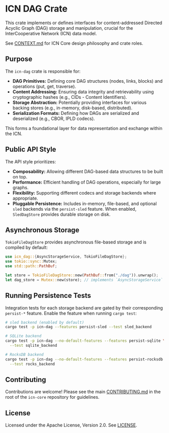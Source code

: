 # ICN DAG Crate

This crate implements or defines interfaces for content-addressed Directed Acyclic Graph (DAG) storage and manipulation, crucial for the InterCooperative Network (ICN) data model.

See [CONTEXT.md](../CONTEXT.md) for ICN Core design philosophy and crate roles.

## Purpose

The `icn-dag` crate is responsible for:

*   **DAG Primitives:** Defining core DAG structures (nodes, links, blocks) and operations (put, get, traverse).
*   **Content Addressing:** Ensuring data integrity and retrievability using cryptographic hashes (e.g., CIDs - Content Identifiers).
*   **Storage Abstraction:** Potentially providing interfaces for various backing stores (e.g., in-memory, disk-based, distributed).
*   **Serialization Formats:** Defining how DAGs are serialized and deserialized (e.g., CBOR, IPLD codecs).

This forms a foundational layer for data representation and exchange within the ICN.

## Public API Style

The API style prioritizes:

*   **Composability:** Allowing different DAG-based data structures to be built on top.
*   **Performance:** Efficient handling of DAG operations, especially for large graphs.
*   **Flexibility:** Supporting different codecs and storage backends where appropriate.
*   **Pluggable Persistence:** Includes in-memory, file-based, and optional `sled` backends via the `persist-sled` feature. When enabled, `SledDagStore` provides durable storage on disk.

## Asynchronous Storage

`TokioFileDagStore` provides asynchronous file-based storage and is compiled by default:

```rust
use icn_dag::{AsyncStorageService, TokioFileDagStore};
use tokio::sync::Mutex;
use std::path::PathBuf;

let store = TokioFileDagStore::new(PathBuf::from("./dag")).unwrap();
let dag_store = Mutex::new(store); // implements `AsyncStorageService`
```

## Running Persistence Tests

Integration tests for each storage backend are gated by their corresponding
`persist-*` feature. Enable the feature when running `cargo test`:

```bash
# sled backend (enabled by default)
cargo test -p icn-dag --features persist-sled --test sled_backend

# SQLite backend
cargo test -p icn-dag --no-default-features --features persist-sqlite \
  --test sqlite_backend

# RocksDB backend
cargo test -p icn-dag --no-default-features --features persist-rocksdb \
  --test rocks_backend
```

## Contributing

Contributions are welcome! Please see the main [CONTRIBUTING.md](../../CONTRIBUTING.md) in the root of the `icn-core` repository for guidelines.

## License

Licensed under the Apache License, Version 2.0. See [LICENSE](../../LICENSE). 